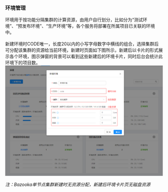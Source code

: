 ### 环境管理

环境用于按功能分隔集群的计算资源，由用户自行划分，比如分为“测试环境”、“预发布环境”、“生产环境”等，各个服务将部署在所属项目已关联的环境中。
<br> <br/>
新建环境时CODE唯一，长度20以内的小写字母数字中横线的组合，选择集群后可分配该集群的资源给当前环境，新建时页面如下图所示，新建后以卡片的形式展示各个环境，图示弹窗的背景可以看到这些新建后的环境卡片，同时后台会统计此环境下的项目数。
![](/assets/环境-新建环境.png)

_注：Bazooka单节点集群新建时无资源分配，新建后环境卡片页无磁盘资源_